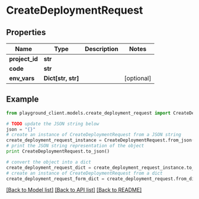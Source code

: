 # CreateDeploymentRequest


## Properties
Name | Type | Description | Notes
------------ | ------------- | ------------- | -------------
**project_id** | **str** |  | 
**code** | **str** |  | 
**env_vars** | **Dict[str, str]** |  | [optional] 

## Example

```python
from playground_client.models.create_deployment_request import CreateDeploymentRequest

# TODO update the JSON string below
json = "{}"
# create an instance of CreateDeploymentRequest from a JSON string
create_deployment_request_instance = CreateDeploymentRequest.from_json(json)
# print the JSON string representation of the object
print CreateDeploymentRequest.to_json()

# convert the object into a dict
create_deployment_request_dict = create_deployment_request_instance.to_dict()
# create an instance of CreateDeploymentRequest from a dict
create_deployment_request_form_dict = create_deployment_request.from_dict(create_deployment_request_dict)
```
[[Back to Model list]](../README.md#documentation-for-models) [[Back to API list]](../README.md#documentation-for-api-endpoints) [[Back to README]](../README.md)


